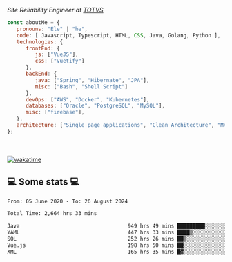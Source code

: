 <p><em>Site Reliability Engineer at <a href="https://www.totvs.com/">TOTVS</a></br>
</em></p>


```javascript
const aboutMe = {
   pronouns: "Ele" | "he",
   code: [ Javascript, Typescript, HTML, CSS, Java, Golang, Python ],
   technologies: {
      frontEnd: {
         js: ["VueJS"],
         css: ["Vuetify"]
      },
      backEnd: {
         java: ["Spring", "Hibernate", "JPA"],
         misc: ["Bash", "Shell Script"]
      },
      devOps: ["AWS", "Docker", "Kubernetes"],
      databases: ["Oracle", "PostgreSQL", "MySQL"],
      misc: ["firebase"],
   },
   architecture: ["Single page applications", "Clean Architecture", "MVC", "Microservices"],
};
```
</br></br>
[![wakatime](https://wakatime.com/badge/user/a3a8ed06-d304-4d6b-bc86-4adc418cdea7.svg)](https://wakatime.com/@a3a8ed06-d304-4d6b-bc86-4adc418cdea7)
<h2>💻 Some stats 💻</h2>

<!--START_SECTION:waka-->

```txt
From: 05 June 2020 - To: 26 August 2024

Total Time: 2,664 hrs 33 mins

Java                                   949 hrs 49 mins █████████░░░░░░░░░░░░░░░░   35.65 %
YAML                                   447 hrs 33 mins ████▒░░░░░░░░░░░░░░░░░░░░   16.80 %
SQL                                    252 hrs 26 mins ██▒░░░░░░░░░░░░░░░░░░░░░░   09.47 %
Vue.js                                 198 hrs 50 mins ██░░░░░░░░░░░░░░░░░░░░░░░   07.46 %
XML                                    165 hrs 35 mins █▓░░░░░░░░░░░░░░░░░░░░░░░   06.21 %
```

<!--END_SECTION:waka-->
